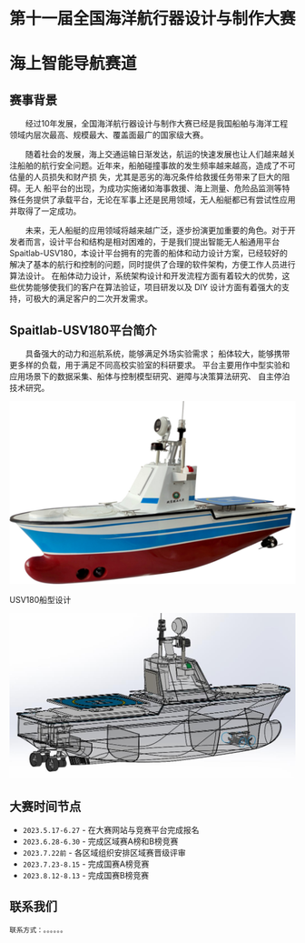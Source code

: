# 第十一届全国海洋航行器设计与制作大赛

# 海上智能导航赛道

##  赛事背景     

​&emsp;&emsp;经过10年发展，全国海洋航行器设计与制作大赛已经是我国船舶与海洋工程领域内层次最高、规模最大、覆盖面最广的国家级大赛。

&emsp;&emsp;随着社会的发展，海上交通运输日渐发达，航运的快速发展也让人们越来越关注船舶的航行安全问题。近年来，船舶碰撞事故的发生频率越来越高，造成了不可估量的人员损失和财产损 失，尤其是恶劣的海况条件给救援任务带来了巨大的阻碍。无人 船平台的出现，为成功实施诸如海事救援、海上测量、危险品监测等特殊任务提供了承载平台，无论在军事上还是民用领域，无人船艇都已有尝试性应用并取得了一定成功。

&emsp;&emsp;未来，无人船艇的应用领域将越来越广泛，逐步扮演更加重要的角色。对于开发者而言，设计平台和结构是相对困难的，于是我们提出智能无人船通用平台Spaitlab-USV180，本设计平台拥有的完善的船体和动力设计方案，已经较好的解决了基本的航行和控制的问题，同时提供了合理的软件架构，方便工作人员进行算法设计。 在船体动力设计，系统架构设计和开发流程方面有着较大的优势，这些优势能够使我们的客户在算法验证，项目研发以及 DIY 设计方面有着强大的支持，可极大的满足客户的二次开发需求。

## Spaitlab-USV180平台简介

&emsp;&emsp;具备强大的动力和巡航系统，能够满足外场实验需求； 船体较大，能够携带更多样的负载，用于满足不同高校实验室的科研要求。 平台主要用作中型实验和应用场景下的数据采集、船体与控制模型研究、避障与决策算法研究、 自主停泊技术研究。 

![](imagsea/USV.jpg)

USV180船型设计

![](imagsea/船的模型.jpg)
## 大赛时间节点

* `2023.5.17-6.27` - 在大赛网站与竞赛平台完成报名
* `2023.6.28-6.30` - 完成区域赛A榜和B榜竞赛
* `2023.7.22前` - 各区域组织安排区域赛晋级评审
* `2023.7.23-8.15` - 完成国赛A榜竞赛
* `2023.8.12-8.13` - 完成国赛B榜竞赛



  
## 联系我们
	联系方式：。。。。。。
